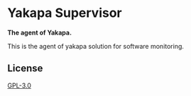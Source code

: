 # Yakapa Supervisor

**The agent of Yakapa.**

This is the agent of yakapa solution for software monitoring.

## License

[GPL-3.0](LICENSE)
